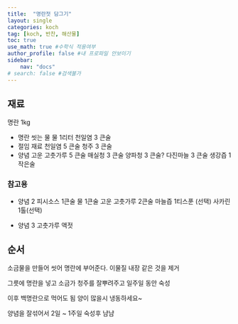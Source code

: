```yaml
---
title:  "명란젓 담그기"
layout: single
categories: koch
tag: [koch, 반찬, 해산물]
toc: true
use_math: true #수학식 적용여부
author_profile: false #내 프로파일 안보이기
sidebar:
    nav: "docs" 
# search: false #검색불가
---
```


## 재료
명란 1kg

* 명란 씻는 물
물 1리터
천일염 3 큰술
* 절임 재료
천일염 5 큰술
청주 3 큰술
* 양념
고운 고춧가루 5 큰술
매실청 3 큰술
양파청 3 큰술?
다진마늘 3 큰술
생강즙 1 작은술


### 참고용 
* 양념 2
피시소스 1큰술
물 1큰술
고운 고춧가루 2큰술
마늘즙 1티스푼 (선택)
사카린 1톨(선택)

* 양념 3
고춧가루
액젓

## 순서

소금물을 만들어 씻어 명란에 부어준다.
이물질 내장 같은 것을 제거

그릇에 명란을 넣고 소금가 청주를 잘뿌려주고 일주일 동안 숙성

이후 백명란으로 먹어도 됨 양이 많을시 냉동하세요~

양념을 잘섞어서 2일 ~ 1주일 숙성후 냠냠

